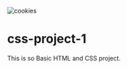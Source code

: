 ![cookies](https://user-images.githubusercontent.com/80037791/131412899-0025ce94-5f4f-4263-9b4f-797311ccc166.png)
# css-project-1
This is so Basic HTML and CSS project.
